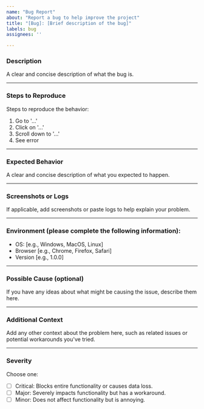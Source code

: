 ```yaml
---
name: "Bug Report"
about: "Report a bug to help improve the project"
title: "[Bug]: [Brief description of the bug]"
labels: bug
assignees: ''

---
```


### **Description**
A clear and concise description of what the bug is.

---

### **Steps to Reproduce**
Steps to reproduce the behavior:
1. Go to '...'
2. Click on '...'
3. Scroll down to '...'
4. See error

---

### **Expected Behavior**
A clear and concise description of what you expected to happen.

---

### **Screenshots or Logs**
If applicable, add screenshots or paste logs to help explain your problem.

---

### **Environment (please complete the following information):**
- OS: [e.g., Windows, MacOS, Linux]
- Browser [e.g., Chrome, Firefox, Safari]
- Version [e.g., 1.0.0]

---

### **Possible Cause (optional)**
If you have any ideas about what might be causing the issue, describe them here.

---

### **Additional Context**
Add any other context about the problem here, such as related issues or potential workarounds you've tried.

---

### **Severity**
Choose one:
- [ ] Critical: Blocks entire functionality or causes data loss.
- [ ] Major: Severely impacts functionality but has a workaround.
- [ ] Minor: Does not affect functionality but is annoying.

